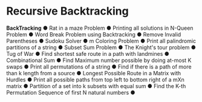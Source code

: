 # Recursive Backtracking
**BackTracking**
●	Rat in a maze Problem
●	Printing all solutions in N-Queen Problem
●	Word Break Problem using Backtracking
●	Remove Invalid Parentheses
●	Sudoku Solver
●	m Coloring Problem
●	Print all palindromic partitions of a string
●	Subset Sum Problem
●	The Knight's tour problem
●	Tug of War
●	Find shortest safe route in a path with landmines
●	Combinational Sum
●	Find Maximum number possible by doing at-most K swaps
●	Print all permutations of a string
●	Find if there is a path of more than k length from a source
●	Longest Possible Route in a Matrix with Hurdles
●	Print all possible paths from top left to bottom right of a mXn matrix
●	Partition of a set into k subsets with equal sum
●	Find the K-th Permutation Sequence of first N natural numbers
●	